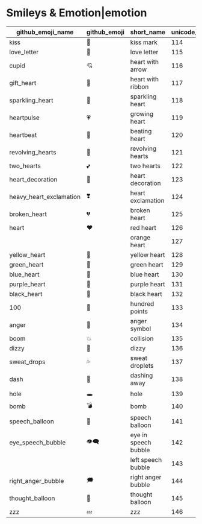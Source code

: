 # Smileys & Emotion|emotion

|github_emoji_name|github_emoji|short_name|unicode_index|
|---|---|---|---|
|kiss|:kiss:|kiss mark|114|
|love_letter|:love_letter:|love letter|115|
|cupid|:cupid:|heart with arrow|116|
|gift_heart|:gift_heart:|heart with ribbon|117|
|sparkling_heart|:sparkling_heart:|sparkling heart|118|
|heartpulse|:heartpulse:|growing heart|119|
|heartbeat|:heartbeat:|beating heart|120|
|revolving_hearts|:revolving_hearts:|revolving hearts|121|
|two_hearts|:two_hearts:|two hearts|122|
|heart_decoration|:heart_decoration:|heart decoration|123|
|heavy_heart_exclamation|:heavy_heart_exclamation:|heart exclamation|124|
|broken_heart|:broken_heart:|broken heart|125|
|heart|:heart:|red heart|126|
|||orange heart|127|
|yellow_heart|:yellow_heart:|yellow heart|128|
|green_heart|:green_heart:|green heart|129|
|blue_heart|:blue_heart:|blue heart|130|
|purple_heart|:purple_heart:|purple heart|131|
|black_heart|:black_heart:|black heart|132|
|100|:100:|hundred points|133|
|anger|:anger:|anger symbol|134|
|boom|:boom:|collision|135|
|dizzy|:dizzy:|dizzy|136|
|sweat_drops|:sweat_drops:|sweat droplets|137|
|dash|:dash:|dashing away|138|
|hole|:hole:|hole|139|
|bomb|:bomb:|bomb|140|
|speech_balloon|:speech_balloon:|speech balloon|141|
|eye_speech_bubble|:eye_speech_bubble:|eye in speech bubble|142|
|||left speech bubble|143|
|right_anger_bubble|:right_anger_bubble:|right anger bubble|144|
|thought_balloon|:thought_balloon:|thought balloon|145|
|zzz|:zzz:|zzz|146|
